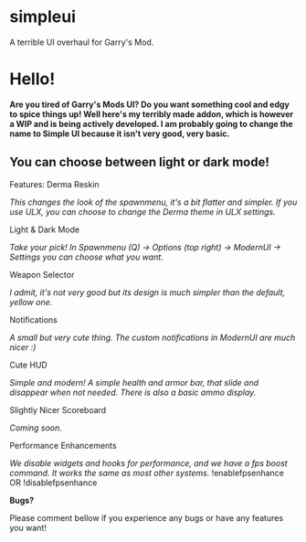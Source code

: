 # simpleui
A terrible UI overhaul for Garry's Mod.

# Hello!

**Are you tired of Garry's Mods UI? Do you want something cool and edgy to spice things up! Well here's my terribly made addon, which is however a WIP and is being actively developed. I am probably going to change the name to Simple UI because it isn't very good, very basic.**

## You can choose between light or dark mode!

Features:
Derma Reskin

  *This changes the look of the spawnmenu, it's a bit flatter and simpler. If you use ULX, you can choose to change the Derma theme in ULX settings.*

Light & Dark Mode

  *Take your pick! In Spawnmenu (Q) -> Options (top right) -> ModernUI -> Settings you can choose what you want.*

Weapon Selector

  *I admit, it's not very good but its design is much simpler than the default, yellow one.*

Notifications

  *A small but very cute thing. The custom notifications in ModernUI are much nicer :)*

Cute HUD

  *Simple and modern! A simple health and armor bar, that slide and disappear when not needed. There is also a basic ammo display.*

Slightly Nicer Scoreboard

  *Coming soon.*

Performance Enhancements

  *We disable widgets and hooks for performance, and we have a fps boost command. It works the same as most other systems.*
    !enablefpsenhance OR !disablefpsenhance 

**Bugs?**

Please comment bellow if you experience any bugs or have any features you want!
